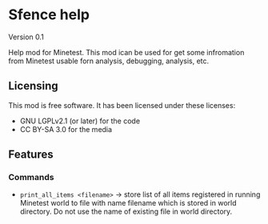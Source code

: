 # Sfence help
Version 0.1

Help mod for Minetest.
This mod ican be used for get some infromation from Minetest usable forn analysis, debugging, analysis, etc.

## Licensing
This mod is free software. It has been licensed under these licenses:

* GNU LGPLv2.1 (or later) for the code
* CC BY-SA 3.0 for the media

## Features

### Commands

* `print_all_items <filename>` -> store list of all items registered in running Minetest world to file with name filename which is stored in world directory. Do not use the name of existing file in world directory.

